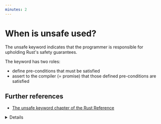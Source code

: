 ```yaml
---
minutes: 2
---
```


# When is unsafe used?

The unsafe keyword indicates that the programmer is responsible for upholding
Rust's safety guarantees.

The keyword has two roles:

- define pre-conditions that must be satisfied
- assert to the compiler (= promise) that those defined pre-conditions are
  satisfied

## Further references

- [The unsafe keyword chapter of the Rust Reference](https://doc.rust-lang.org/reference/unsafe-keyword.html)

<details>

Places where pre-conditions can be defined (Role 1)

- [unsafe functions] (`unsafe fn foo() { ... }`). Example: `get_unchecked`
  method on slices, which requires callers to verify that the index is
  in-bounds.
- unsafe traits (`unsafe trait`). Examples: [`Send`] and [`Sync`] marker traits
  in the standard library.

Places where pre-conditions must be satisfied (Role 2)

- unsafe blocks (`unafe { ... }`)
- implementing unsafe traits (`unsafe impl`)
- access external items (`unsafe extern`)
- adding
  [unsafe attributes](https://doc.rust-lang.org/reference/attributes.html) o an
  item. Examples: [`export_name`], [`link_section`] and [`no_mangle`]. Usage:
  `#[unsafe(no_mangle)]`

[unsafe functions]: https://doc.rust-lang.org/reference/unsafe-keyword.html#unsafe-functions-unsafe-fn
[unsafe traits]: https://doc.rust-lang.org/reference/unsafe-keyword.html#unsafe-traits-unsafe-trait
[`export_name`]: https://doc.rust-lang.org/reference/abi.html#the-export_name-attribute
[`link_section`]: https://doc.rust-lang.org/reference/abi.html#the-link_section-attribute
[`no_mangle`]: https://doc.rust-lang.org/reference/abi.html#the-no_mangle-attribute
[`Send`]: https://doc.rust-lang.org/std/marker/trait.Send.html
[`Sync`]: https://doc.rust-lang.org/std/marker/trait.Sync.html

</details>

